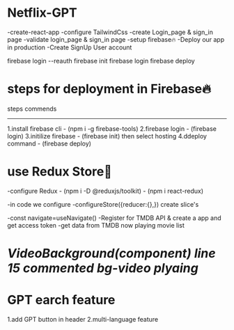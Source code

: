 
# Netflix-GPT

-create-react-app
-configure TailwindCss
-create Login_page & sign_in page
-validate login_page & sign_in page
-setup firebase🔥
-Deploy our app in production
-Create SignUp User account



firebase login --reauth
firebase init
firebase login
firebase deploy

# steps for deployment in Firebase🔥
  steps                         commends
  -----                         ---------
1.install firebase cli   -  (npm i -g firebase-tools)
2.firebase login         -  (firebase login)
3.initilize firebase     -  (firebase init) then select hosting
4.ddeploy command        -  (firebase deploy)

# use Redux Store🫙
-configure Redux  - (npm i -D @reduxjs/toolkit)
                  - (npm i react-redux)

-in code we configure
    -configureStore({reducer:{},})
    create slice's 
    
-const navigate=useNavigate()
-Register for TMDB API & create a app and get access token
-get data from TMDB now playing movie list 


# *VideoBackground(component) line 15 commented bg-video plyaing*

# GPT earch feature
1.add GPT button in header
2.multi-language feature

